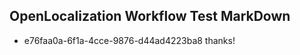 ## OpenLocalization Workflow Test MarkDown
* e76faa0a-6f1a-4cce-9876-d44ad4223ba8 thanks!

<!--HONumber=Jul16_HO3-->


